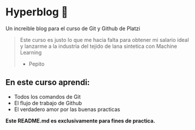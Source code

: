# Hyperblog 💚
Un increible blog para el curso de Git y Github de Platzi
> Este curso es justo lo que me hacia falta para obtener mi salario ideal y lanzarme a la industria del tejido de lana sintetica con Machine Learning 
> - Pepito

## En este curso aprendi:
* Todos los comandos de Git
* El flujo de trabajo de Github
* El verdadero amor por las buenas practicas

**Este README.md es exclusivamente para fines de practica.** 